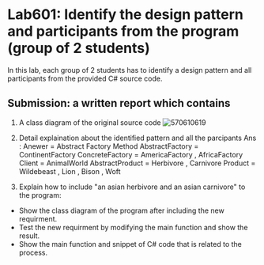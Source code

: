 # Lab601: Identify the design pattern and participants from the program (group of 2 students)

In this lab, each group of 2 students has to identify a design pattern and all participants 
from the provided C# source code. 

## Submission: a written report which contains

1. A class diagram of the original source code
![570610619](http://www.mx7.com/i/7b0/AzWaPp.jpg)

2. Detail explaination about the identified pattern and all the parcipants
	Ans : Anewer = Abstract  Factory Method 
			AbstractFactory = ContinentFactory
			ConcreteFactory = AmericaFactory , AfricaFactory
			Client = AnimalWorld
			AbstractProduct = Herbivore , Carnivore
			Product = Wildebeast , Lion , Bison , Woft

3. Explain how to include "an asian herbivore and an asian carnivore" to the program: 
  - Show the class diagram of the program after including the new requirment.
  - Test the new requirment by modifying the main function and show the result.
  - Show the main function and snippet of C# code that is related to the process.

